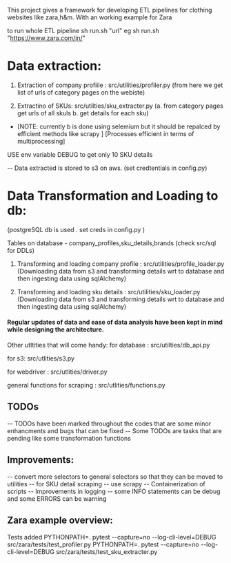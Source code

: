 This project gives a framework for developing ETL pipelines for clothing websites like zara,h&m. 
With an working example for Zara 


to run whole ETL pipeline 
sh run.sh "url" 
eg sh run.sh "https://www.zara.com/in/"


# Data extraction:

1. Extraction of company profiile : src/utilities/profiler.py 
(from here we get list of urls of category pages on the webiste)


2. Extractino of SKUs: src/utilties/sku_extracter.py 
(a. from category pages get urls of all skuls 
b. get details for each sku)
* [NOTE: currently b is done using selemium but it should be repalced by efficient methods like scrapy ]
[Processes efficient in terms of multiprocessing]

USE env variable DEBUG to get only 10 SKU details 

-- Data extracted is stored to s3 on aws. 
(set credtentials in config.py)


# Data Transformation and Loading to db:
(postgreSQL db is used . set creds in config.py )

Tables on database - company_profiles,sku_details,brands (check src/sql for DDLs)

1. Transforming and loading company profile : src/utilities/profile_loader.py 
(Downloading data from s3 and transforming details wrt to database and then ingesting data using sqlAlchemy)

2. Transforming and loading sku details : src/utilities/sku_loader.py 
(Downloading data from s3 and transforming details wrt to database and then ingesting data using sqlAlchemy)

#### Regular updates of data and ease of data analysis have been kept in mind while designing the architecture. 

Other utltities that will come handy: 
for database : src/utilties/db_api.py 

for s3: src/utlities/s3.py 

for webdriver : src/utlities/driver.py 

general functions for scraping : src/utlities/functions.py 



## TODOs 
-- TODOs have been marked throughout the codes that are some minor enhancments and bugs that can be fixed 
-- Some TODOs are tasks that are pending like some transformation functions 

## Improvements:
-- convert more selectors to general selectors so that they can be moved to utilities
-- for SKU detail scraping -- use scrapy 
-- Containerization of scripts
-- Improvements in logging -- some INFO statements can be debug and some ERRORS can be warning 


## Zara example overview:

Tests added 
PYTHONPATH=. pytest --capture=no --log-cli-level=DEBUG src/zara/tests/test_profiler.py
PYTHONPATH=. pytest --capture=no --log-cli-level=DEBUG src/zara/tests/test_sku_extracter.py




















